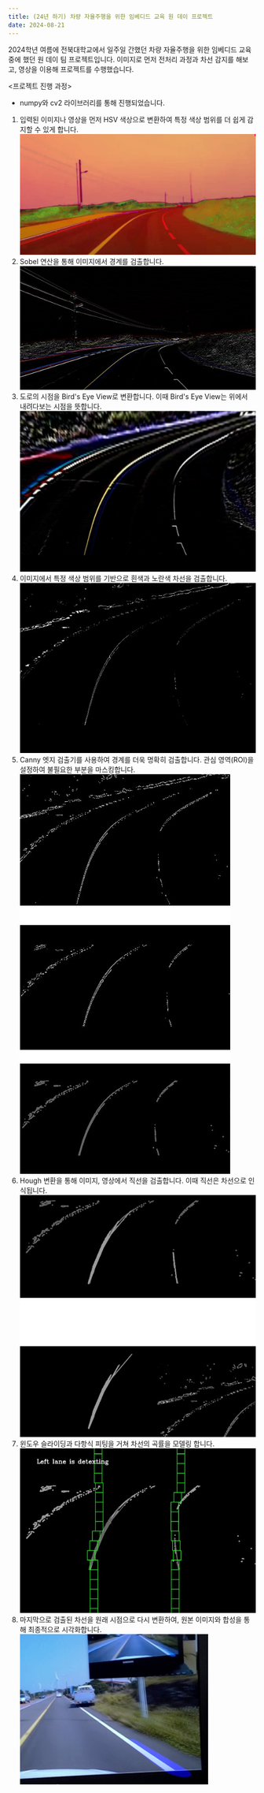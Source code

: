 ```yaml
---
title: (24년 하기) 차량 자율주행을 위한 임베디드 교육 원 데이 프로젝트
date: 2024-08-21
---
```


2024학년 여름에 전북대학교에서 일주일 간했던 차량 자율주행을 위한 임베디드 교육 중에 했던 원 데이 팀 프로젝트입니다. 이미지로 먼저 전처리 과정과 차선 감지를 해보고, 영상을 이용해 프로젝트를 수행했습니다.

<!--more-->

<프로젝트 진행 과정>

- numpy와 cv2 라이브러리를 통해 진행되었습니다.

1. 입력된 이미지나 영상을 먼저 HSV 색상으로 변환하여 특정 색상 범위를 더 쉽게 감지할 수 있게 합니다.
![screenshot](screenshot1.jpg)
2. Sobel 연산을 통해 이미지에서 경계를 검출합니다.
![screenshot](screenshot2.jpg)
3. 도로의 시점을 Bird's Eye View로 변환합니다. 이때 Bird's Eye View는 위에서 내려다보는 시점을 뜻합니다.
![screenshot](screenshot3.jpg)
4. 이미지에서 특정 색상 범위를 기반으로 흰색과 노란색 차선을 검출합니다.
![screenshot](screenshot4.jpg)
5. Canny 엣지 검출기를 사용하여 경계를 더욱 명확히 검출합니다. 관심 영역(ROI)을 설정하여 불필요한 부분을 마스킹합니다.
![screenshot](screenshot5.jpg)
6. Hough 변환을 통해 이미지, 영상에서 직선을 검출합니다. 이때 직선은 차선으로 인식됩니다.
![screenshot](screenshot6.jpg)
7. 윈도우 슬라이딩과 다항식 피팅을 거쳐 차선의 곡률을 모델링 합니다.
![screenshot](screenshot7.jpg)
8. 마지막으로 검출된 차선을 원래 시점으로 다시 변환하여, 원본 이미지와 합성을 통해 최종적으로 시각화합니다.
![screenshot](screenshot8.jpg)